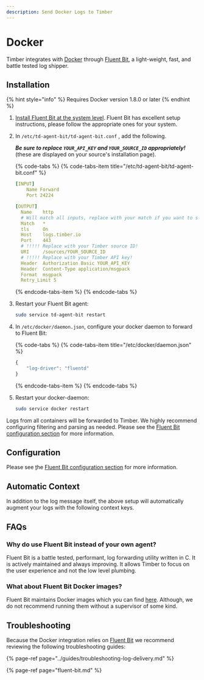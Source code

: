 ```yaml
---
description: Send Docker Logs to Timber
---
```


# Docker

Timber integrates with [Docker](https://www.docker.com/) through [Fluent Bit](https://fluentbit.io/), a light-weight, fast, and battle tested log shipper.

## Installation

{% hint style="info" %}
Requires Docker version 1.8.0 or later
{% endhint %}

1. [Install Fluent Bit at the system level](fluent-bit.md#installation). Fluent Bit has excellent setup instructions, please follow the appropriate ones for your system.
2. In `/etc/td-agent-bit/td-agent-bit.conf` , add the following.  
  
   _**Be sure to replace `YOUR_API_KEY` and `YOUR_SOURCE_ID` appropriately!**_  
   \(these are displayed on your source's installation page\).  


   {% code-tabs %}
   {% code-tabs-item title="/etc/td-agent-bit/td-agent-bit.conf" %}
   ```yaml
   [INPUT]                                                                                                                                                                                                            
       Name Forward
       Port 24224

   [OUTPUT]
     Name    http
     # Will match all inputs, replace with your match if you want to send a subset
     Match   *
     tls     On
     Host    logs.timber.io
     Port    443
     # !!!!! Replace with your Timber source ID!
     URI     /sources/YOUR_SOURCE_ID
     # !!!!! Replace with your Timber API key!
     Header  Authorization Basic YOUR_API_KEY
     Header  Content-Type application/msgpack
     Format  msgpack
     Retry_Limit 5
   ```
   {% endcode-tabs-item %}
   {% endcode-tabs %}

3. Restart your Fluent Bit agent:  


   ```bash
   sudo service td-agent-bit restart
   ```

4. In `/etc/docker/daemon.json`, configure your docker daemon to forward to Fluent Bit:  


   {% code-tabs %}
   {% code-tabs-item title="/etc/docker/daemon.json" %}
   ```javascript
   {                                                                                                                                                                                                                  
       "log-driver": "fluentd"
   }
   ```
   {% endcode-tabs-item %}
   {% endcode-tabs %}

5. Restart your docker-daemon:  


   ```bash
   sudo service docker restart
   ```

Logs from all containers will be forwarded to Timber. We highly recommend configuring filtering and parsing as needed. Please see the [Fluent Bit configuration section](fluent-bit.md#configuration) for more information.

## Configuration

Please see [t](https://docs.docker.com/config/containers/logging/fluentd/)he [Fluent Bit configuration section](fluent-bit.md#configuration) for more information.

## Automatic Context

In addition to the log message itself, the above setup will automatically augment your logs with the following context keys.

## FAQs

### Why do use Fluent Bit instead of your own agent?

Fluent Bit is a battle tested, performant, log forwarding utility written in C. It is actively maintained and always improving. It allows Timber to focus on the user experience and not the low level plumbing.

### What about Fluent Bit Docker images?

Fluent Bit maintains Docker images which you can find [here](https://docs.fluentbit.io/manual/installation/docker). Although, we do not recommend running them without a supervisor of some kind.

## Troubleshooting

Because the Docker integration relies on [Fluent Bit](fluent-bit.md) we recommend reviewing the following troubleshooting guides:

{% page-ref page="../guides/troubleshooting-log-delivery.md" %}

{% page-ref page="fluent-bit.md" %}

